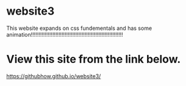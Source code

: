 # website3
This website expands on css fundementals and has some animation!!!!!!!!!!!!!!!!!!!!!!!!!!!!!!!!!!!!!!!!!!!!!!!!!!!!!!!!!!!!
# View this site from the link below.
https://githubhow.github.io/website3/